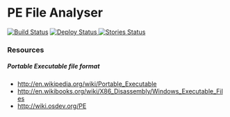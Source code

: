 PE File Analyser
================

[![Build Status](https://travis-ci.org/filippovitale/pefile.svg?branch=develop)](https://travis-ci.org/filippovitale/pefile)
[![Deploy Status](https://api.bintray.com/packages/filippovitale/maven/pefile/images/download.svg) ](https://bintray.com/filippovitale/maven/pefile/_latestVersion)
[![Stories Status](https://badge.waffle.io/filippovitale/pefile.png?label=ready&title=Ready)](https://waffle.io/filippovitale/pefile)

### Resources

##### Portable Executable file format
* http://en.wikipedia.org/wiki/Portable_Executable
* http://en.wikibooks.org/wiki/X86_Disassembly/Windows_Executable_Files
* http://wiki.osdev.org/PE
